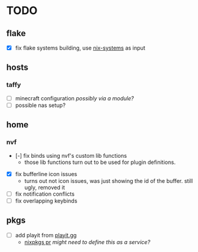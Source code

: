 # TODO

## flake

- [x] fix flake systems building, use [nix-systems](https://github.com/nix-systems/default-linux) as input

## hosts

### taffy

- [ ] minecraft configuration *possibly via a module?*
- [ ] possible nas setup?

## home

### nvf

- [-] fix binds using nvf's custom lib functions
    - those lib functions turn out to be used for plugin definitions.
- [x] fix bufferline icon issues
    - turns out not icon issues, was just showing the id of the buffer. still ugly, removed it
- [ ] fix notification conflicts
- [ ] fix overlapping keybinds

## pkgs

- [ ] add playit from [playit.gg](https://playit.gg/)
    - [nixpkgs pr](https://github.com/NixOS/nixpkgs/pull/294103) *might need to define this as a service?*
